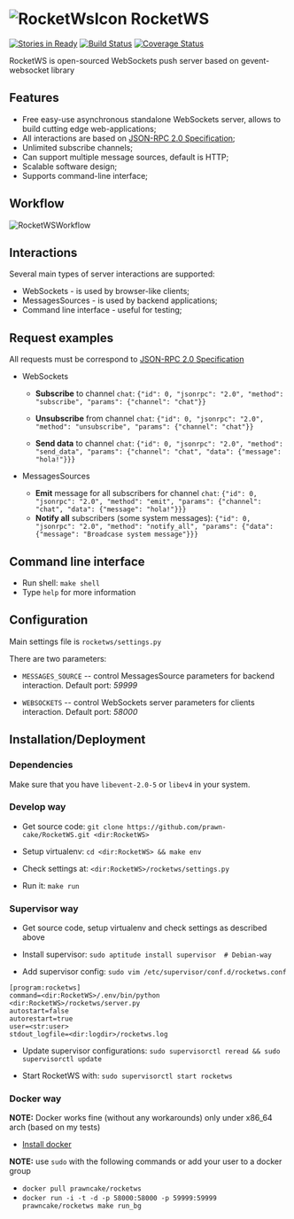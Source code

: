 ![RocketWsIcon](https://www.dropbox.com/s/rkhtagviyjf1bvp/rocket_icon.png?dl=1) RocketWS
====================================================================================================
[![Stories in Ready](https://badge.waffle.io/prawn-cake/RocketWS.png?label=ready&title=Ready)](https://waffle.io/prawn-cake/RocketWS)
[![Build Status](https://travis-ci.org/prawn-cake/RocketWS.svg)](https://travis-ci.org/prawn-cake/RocketWS)
[![Coverage Status](https://img.shields.io/coveralls/prawn-cake/RocketWS.svg)](https://coveralls.io/r/prawn-cake/RocketWS)

RocketWS is open-sourced WebSockets push server based on gevent-websocket library


Features
---------

* Free easy-use asynchronous standalone WebSockets server, allows to build cutting edge web-applications;
* All interactions are based on [JSON-RPC 2.0 Specification](http://www.jsonrpc.org/specification); 
* Unlimited subscribe channels;
* Can support multiple message sources, default is HTTP;
* Scalable software design;
* Supports command-line interface;


Workflow
---------
![RocketWSWorkflow](https://www.dropbox.com/s/nz4krowb760tpho/rocketws_workflow.png?dl=1)


Interactions
------------
Several main types of server interactions are supported:

* WebSockets - is used by browser-like clients;
* MessagesSources - is used by backend applications;
* Command line interface - useful for testing;

Request examples
----------------
All requests must be correspond to [JSON-RPC 2.0 Specification](http://www.jsonrpc.org/specification)

* WebSockets
  * **Subscribe** to channel `chat`:
  ```{"id": 0, "jsonrpc": "2.0", "method": "subscribe", "params": {"channel": "chat"}}```
  
  * **Unsubscribe** from channel `chat`:
  ```{"id": 0, "jsonrpc": "2.0", "method": "unsubscribe", "params": {"channel": "chat"}}```
  
  * **Send data** to channel `chat`:
  ```{"id": 0, "jsonrpc": "2.0", "method": "send_data", "params": {"channel": "chat", "data": {"message": "hola!"}}}```
    

* MessagesSources
  * **Emit** message for all subscribers for channel `chat`: ```{"id": 0, "jsonrpc": "2.0", "method": "emit", "params": {"channel": "chat", "data": {"message": "hola!"}}}```
  * **Notify all** subscribers (some system messages): ```{"id": 0, "jsonrpc": "2.0", "method": "notify_all", "params": {"data": {"message": "Broadcase system message"}}}```


Command line interface
-----------------------

* Run shell: ```make shell```
* Type ```help``` for more information


Configuration
--------------
Main settings file is `rocketws/settings.py`

There are two parameters:

* `MESSAGES_SOURCE` -- control MessagesSource parameters for backend interaction. Default port: *59999* 

* `WEBSOCKETS` -- control WebSockets server parameters for clients interaction. Default port: *58000*


Installation/Deployment
------------------------
### Dependencies
Make sure that you have ```libevent-2.0-5``` or ```libev4``` in your system.

### Develop way

* Get source code: ```git clone https://github.com/prawn-cake/RocketWS.git <dir:RocketWS>```

* Setup virtualenv: ```cd <dir:RocketWS> && make env```

* Check settings at: ```<dir:RocketWS>/rocketws/settings.py```

* Run it: ```make run```

### Supervisor way

* Get source code, setup virtualenv and check settings as described above

* Install supervisor: ```sudo aptitude install supervisor  # Debian-way```

* Add supervisor config: ```sudo vim /etc/supervisor/conf.d/rocketws.conf```

```
[program:rocketws]
command=<dir:RocketWS>/.env/bin/python <dir:RocketWS>/rocketws/server.py
autostart=false
autorestart=true
user=<str:user>
stdout_logfile=<dir:logdir>/rocketws.log
```

* Update supervisor configurations: ```sudo supervisorctl reread && sudo supervisorctl update```

* Start RocketWS with: ```sudo supervisorctl start rocketws```


### Docker way
**NOTE:** Docker works fine (without any workarounds) only under x86_64 arch (based on my tests)

* [Install docker](https://docs.docker.com/installation/ubuntulinux/)

**NOTE:** use ```sudo``` with the following commands or add your user to a docker group

* ```docker pull prawncake/rocketws```
* ```docker run -i -t -d -p 58000:58000 -p 59999:59999 prawncake/rocketws make run_bg```